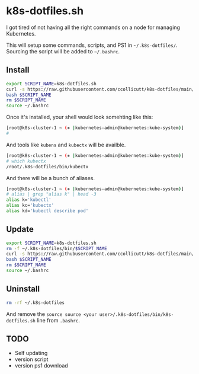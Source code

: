# k8s-dotfiles.sh

I got tired of not having all the right commands on a node for managing Kubernetes.

This will setup some commands, scripts, and PS1 in `~/.k8s-dotfiles/`. Sourcing the script will be added to `~/.bashrc`.

## Install

```bash
export SCRIPT_NAME=k8s-dotfiles.sh
curl -s https://raw.githubusercontent.com/ccollicutt/k8s-dotfiles/main/$SCRIPT_NAME -o $SCRIPT_NAME
bash $SCRIPT_NAME
rm $SCRIPT_NAME
source ~/.bashrc
```

Once it's installed, your shell would look somehting like this:

```bash
[root@k8s-cluster-1 ~ (⎈ |kubernetes-admin@kubernetes:kube-system)]
# 
```

And tools like `kubens` and `kubectx` will be availble.

```bash
[root@k8s-cluster-1 ~ (⎈ |kubernetes-admin@kubernetes:kube-system)]
# which kubectx
/root/.k8s-dotfiles/bin/kubectx
```

And there will be a bunch of aliases.

```bash
[root@k8s-cluster-1 ~ (⎈ |kubernetes-admin@kubernetes:kube-system)]
# alias | grep "alias k" | head -3
alias k='kubectl'
alias kc='kubectx'
alias kd='kubectl describe pod'
```

## Update

```bash
export SCRIPT_NAME=k8s-dotfiles.sh
rm -f ~/.k8s-dotfiles/bin/$SCRIPT_NAME
curl -s https://raw.githubusercontent.com/ccollicutt/k8s-dotfiles/main/$SCRIPT_NAME -o $SCRIPT_NAME
bash $SCRIPT_NAME
rm $SCRIPT_NAME
source ~/.bashrc
```

## Uninstall

```bash
rm -rf ~/.k8s-dotfiles
```

And remove the `source source <your user>/.k8s-dotfiles/bin/k8s-dotfiles.sh` line from `.bashrc`.


## TODO

* Self updating
* version script
* version ps1 download